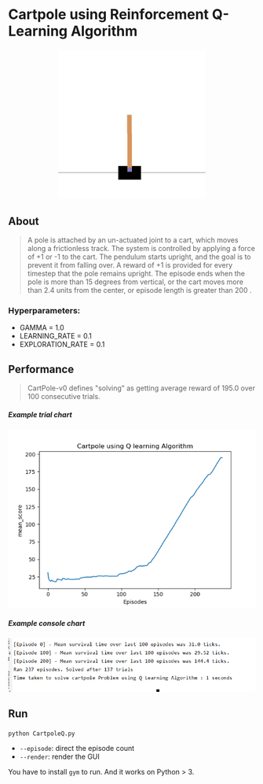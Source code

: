 # Cartpole using Reinforcement Q-Learning Algorithm
<h3 align="center">
<img src="/cartpole_example.gif" width="300">
</h3>

## About

> A pole is attached by an un-actuated joint to a cart, which moves along a frictionless track. The system is controlled by applying a force of +1 or -1 to the cart. The pendulum starts upright, and the goal is to prevent it from falling over. A reward of +1 is provided for every timestep that the pole remains upright. The episode ends when the pole is more than 15 degrees from vertical, or the cart moves more than 2.4 units from the center, or episode length is greater than 200 .

### Hyperparameters:

* GAMMA = 1.0
* LEARNING_RATE = 0.1
* EXPLORATION_RATE = 0.1

## Performance

> CartPole-v0 defines "solving" as getting average reward of 195.0 over 100 consecutive trials.
>

##### Example trial chart

<img src="/episode vs mean_scores.png">

##### Example console chart

<img src="/console.png">

## Run

``
python CartpoleQ.py
``

* `--episode`: direct the episode count
* `--render`: render the GUI

You have to install `gym` to run. And it works on Python > 3.
